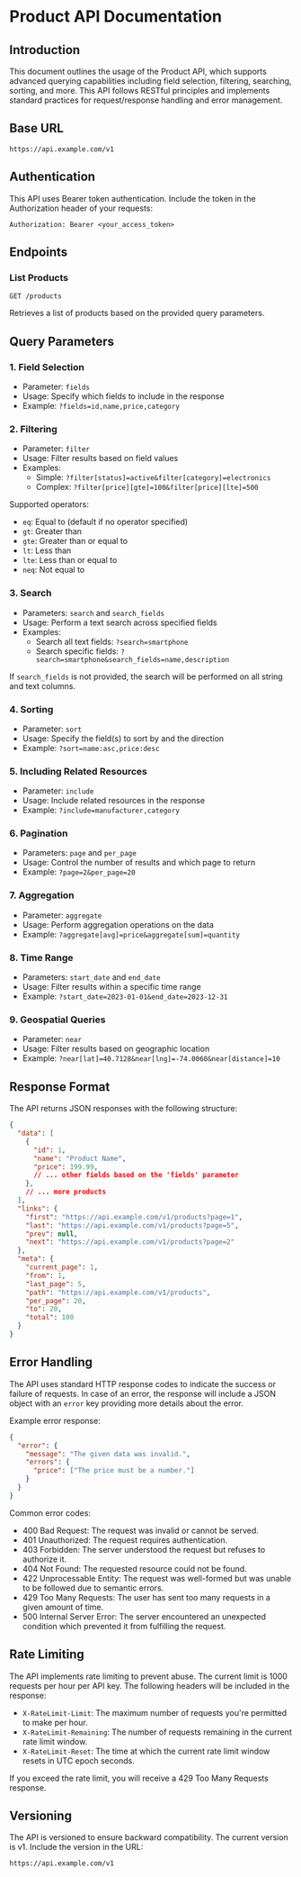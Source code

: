 # Product API Documentation

## Introduction

This document outlines the usage of the Product API, which supports advanced querying capabilities including field selection, filtering, searching, sorting, and more. This API follows RESTful principles and implements standard practices for request/response handling and error management.

## Base URL

```
https://api.example.com/v1
```

## Authentication

This API uses Bearer token authentication. Include the token in the Authorization header of your requests:

```
Authorization: Bearer <your_access_token>
```

## Endpoints

### List Products

```
GET /products
```

Retrieves a list of products based on the provided query parameters.

## Query Parameters

### 1. Field Selection

- Parameter: `fields`
- Usage: Specify which fields to include in the response
- Example: `?fields=id,name,price,category`

### 2. Filtering

- Parameter: `filter`
- Usage: Filter results based on field values
- Examples:
  - Simple: `?filter[status]=active&filter[category]=electronics`
  - Complex: `?filter[price][gte]=100&filter[price][lte]=500`

Supported operators:
- `eq`: Equal to (default if no operator specified)
- `gt`: Greater than
- `gte`: Greater than or equal to
- `lt`: Less than
- `lte`: Less than or equal to
- `neq`: Not equal to

### 3. Search

- Parameters: `search` and `search_fields`
- Usage: Perform a text search across specified fields
- Examples:
  - Search all text fields: `?search=smartphone`
  - Search specific fields: `?search=smartphone&search_fields=name,description`

If `search_fields` is not provided, the search will be performed on all string and text columns.

### 4. Sorting

- Parameter: `sort`
- Usage: Specify the field(s) to sort by and the direction
- Example: `?sort=name:asc,price:desc`

### 5. Including Related Resources

- Parameter: `include`
- Usage: Include related resources in the response
- Example: `?include=manufacturer,category`

### 6. Pagination

- Parameters: `page` and `per_page`
- Usage: Control the number of results and which page to return
- Example: `?page=2&per_page=20`

### 7. Aggregation

- Parameter: `aggregate`
- Usage: Perform aggregation operations on the data
- Example: `?aggregate[avg]=price&aggregate[sum]=quantity`

### 8. Time Range

- Parameters: `start_date` and `end_date`
- Usage: Filter results within a specific time range
- Example: `?start_date=2023-01-01&end_date=2023-12-31`

### 9. Geospatial Queries

- Parameter: `near`
- Usage: Filter results based on geographic location
- Example: `?near[lat]=40.7128&near[lng]=-74.0060&near[distance]=10`

## Response Format

The API returns JSON responses with the following structure:

```json
{
  "data": [
    {
      "id": 1,
      "name": "Product Name",
      "price": 199.99,
      // ... other fields based on the 'fields' parameter
    },
    // ... more products
  ],
  "links": {
    "first": "https://api.example.com/v1/products?page=1",
    "last": "https://api.example.com/v1/products?page=5",
    "prev": null,
    "next": "https://api.example.com/v1/products?page=2"
  },
  "meta": {
    "current_page": 1,
    "from": 1,
    "last_page": 5,
    "path": "https://api.example.com/v1/products",
    "per_page": 20,
    "to": 20,
    "total": 100
  }
}
```

## Error Handling

The API uses standard HTTP response codes to indicate the success or failure of requests. In case of an error, the response will include a JSON object with an `error` key providing more details about the error.

Example error response:

```json
{
  "error": {
    "message": "The given data was invalid.",
    "errors": {
      "price": ["The price must be a number."]
    }
  }
}
```

Common error codes:

- 400 Bad Request: The request was invalid or cannot be served.
- 401 Unauthorized: The request requires authentication.
- 403 Forbidden: The server understood the request but refuses to authorize it.
- 404 Not Found: The requested resource could not be found.
- 422 Unprocessable Entity: The request was well-formed but was unable to be followed due to semantic errors.
- 429 Too Many Requests: The user has sent too many requests in a given amount of time.
- 500 Internal Server Error: The server encountered an unexpected condition which prevented it from fulfilling the request.

## Rate Limiting

The API implements rate limiting to prevent abuse. The current limit is 1000 requests per hour per API key. The following headers will be included in the response:

- `X-RateLimit-Limit`: The maximum number of requests you're permitted to make per hour.
- `X-RateLimit-Remaining`: The number of requests remaining in the current rate limit window.
- `X-RateLimit-Reset`: The time at which the current rate limit window resets in UTC epoch seconds.

If you exceed the rate limit, you will receive a 429 Too Many Requests response.

## Versioning

The API is versioned to ensure backward compatibility. The current version is v1. Include the version in the URL:

```
https://api.example.com/v1